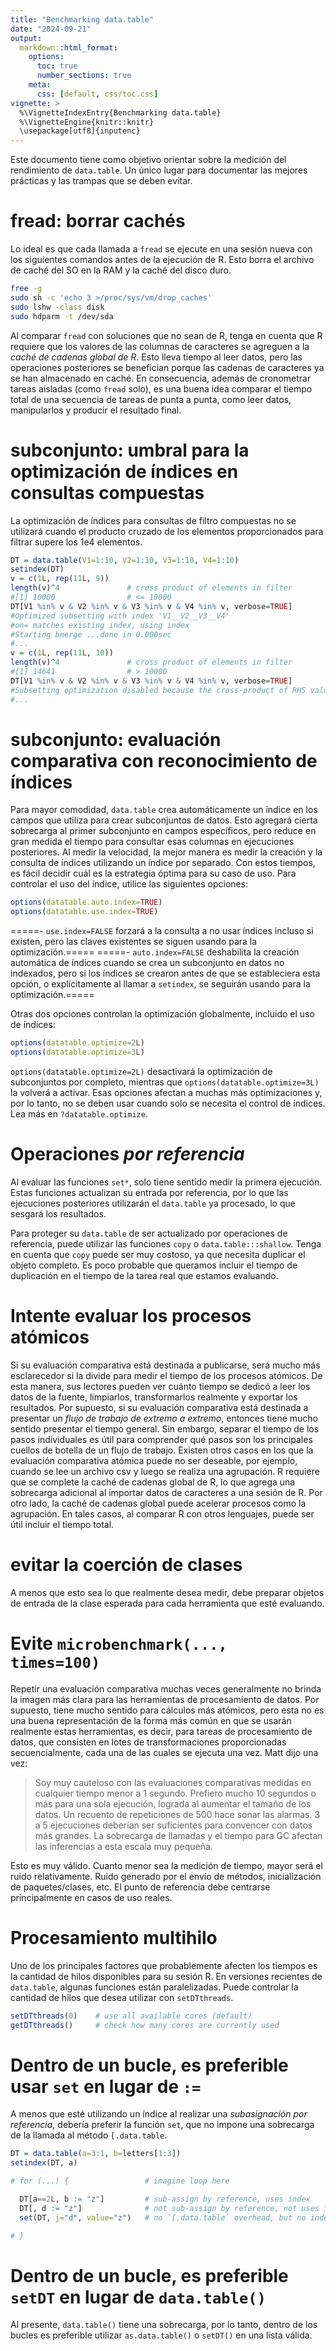 ```yaml
---
title: "Benchmarking data.table"
date: "2024-09-21"
output:
  markdown::html_format:
    options:
      toc: true
      number_sections: true
    meta:
      css: [default, css/toc.css]
vignette: >
  %\VignetteIndexEntry{Benchmarking data.table}
  %\VignetteEngine{knitr::knitr}
  \usepackage[utf8]{inputenc}
---
```


<style>
h2 {
    font-size: 20px;
}
</style>

Este documento tiene como objetivo orientar sobre la medición del rendimiento de
`data.table`. Un único lugar para documentar las mejores prácticas y las trampas
que se deben evitar.

# fread: borrar cachés

Lo ideal es que cada llamada a `fread` se ejecute en una sesión nueva con los
siguientes comandos antes de la ejecución de R. Esto borra el archivo de caché
del SO en la RAM y la caché del disco duro.

```sh
free -g
sudo sh -c 'echo 3 >/proc/sys/vm/drop_caches'
sudo lshw -class disk
sudo hdparm -t /dev/sda
```

Al comparar `fread` con soluciones que no sean de R, tenga en cuenta que R
requiere que los valores de las columnas de caracteres se agreguen a la _caché
de cadenas global de R_. Esto lleva tiempo al leer datos, pero las operaciones
posteriores se benefician porque las cadenas de caracteres ya se han almacenado
en caché. En consecuencia, además de cronometrar tareas aisladas (como `fread`
solo), es una buena idea comparar el tiempo total de una secuencia de tareas de
punta a punta, como leer datos, manipularlos y producir el resultado final.

# subconjunto: umbral para la optimización de índices en consultas compuestas

La optimización de índices para consultas de filtro compuestas no se utilizará
cuando el producto cruzado de los elementos proporcionados para filtrar supere
los 1e4 elementos.

```r
DT = data.table(V1=1:10, V2=1:10, V3=1:10, V4=1:10)
setindex(DT)
v = c(1L, rep(11L, 9))
length(v)^4               # cross product of elements in filter
#[1] 10000                # <= 10000
DT[V1 %in% v & V2 %in% v & V3 %in% v & V4 %in% v, verbose=TRUE]
#Optimized subsetting with index 'V1__V2__V3__V4'
#on= matches existing index, using index
#Starting bmerge ...done in 0.000sec
#...
v = c(1L, rep(11L, 10))
length(v)^4               # cross product of elements in filter
#[1] 14641                # > 10000
DT[V1 %in% v & V2 %in% v & V3 %in% v & V4 %in% v, verbose=TRUE]
#Subsetting optimization disabled because the cross-product of RHS values exceeds 1e4, causing memory problems.
#...
```

# subconjunto: evaluación comparativa con reconocimiento de índices

Para mayor comodidad, `data.table` crea automáticamente un índice en los campos
que utiliza para crear subconjuntos de datos. Esto agregará cierta sobrecarga al
primer subconjunto en campos específicos, pero reduce en gran medida el tiempo
para consultar esas columnas en ejecuciones posteriores. Al medir la velocidad,
la mejor manera es medir la creación y la consulta de índices utilizando un
índice por separado. Con estos tiempos, es fácil decidir cuál es la estrategia
óptima para su caso de uso. Para controlar el uso del índice, utilice las
siguientes opciones:

```r
options(datatable.auto.index=TRUE)
options(datatable.use.index=TRUE)
```

=====- `use.index=FALSE` forzará a la consulta a no usar índices incluso si
existen, pero las claves existentes se siguen usando para la optimización.=====
=====- `auto.index=FALSE` deshabilita la creación automática de índices cuando
se crea un subconjunto en datos no indexados, pero si los índices se crearon
antes de que se estableciera esta opción, o explícitamente al llamar a
`setindex`, se seguirán usando para la optimización.=====

Otras dos opciones controlan la optimización globalmente, incluido el uso de
índices:
```r
options(datatable.optimize=2L)
options(datatable.optimize=3L)
```
`options(datatable.optimize=2L)` desactivará la optimización de subconjuntos por
completo, mientras que `options(datatable.optimize=3L)` la volverá a activar.
Esas opciones afectan a muchas más optimizaciones y, por lo tanto, no se deben
usar cuando solo se necesita el control de índices. Lea más en
`?datatable.optimize`.

# Operaciones _por referencia_

Al evaluar las funciones `set*`, solo tiene sentido medir la primera ejecución.
Estas funciones actualizan su entrada por referencia, por lo que las ejecuciones
posteriores utilizarán el `data.table` ya procesado, lo que sesgará los
resultados.

Para proteger su `data.table` de ser actualizado por operaciones de referencia,
puede utilizar las funciones `copy` o `data.table:::shallow`. Tenga en cuenta
que `copy` puede ser muy costoso, ya que necesita duplicar el objeto completo.
Es poco probable que queramos incluir el tiempo de duplicación en el tiempo de
la tarea real que estamos evaluando.

# Intente evaluar los procesos atómicos

Si su evaluación comparativa está destinada a publicarse, será mucho más
esclarecedor si la divide para medir el tiempo de los procesos atómicos. De esta
manera, sus lectores pueden ver cuánto tiempo se dedicó a leer los datos de la
fuente, limpiarlos, transformarlos realmente y exportar los resultados. Por
supuesto, si su evaluación comparativa está destinada a presentar un _flujo de
trabajo de extremo a extremo_, entonces tiene mucho sentido presentar el tiempo
general. Sin embargo, separar el tiempo de los pasos individuales es útil para
comprender qué pasos son los principales cuellos de botella de un flujo de
trabajo. Existen otros casos en los que la evaluación comparativa atómica puede
no ser deseable, por ejemplo, cuando se lee un archivo csv y luego se realiza
una agrupación. R requiere que se complete la caché de cadenas global de R, lo
que agrega una sobrecarga adicional al importar datos de caracteres a una sesión
de R. Por otro lado, la caché de cadenas global puede acelerar procesos como la
agrupación. En tales casos, al comparar R con otros lenguajes, puede ser útil
incluir el tiempo total.

# evitar la coerción de clases

A menos que esto sea lo que realmente desea medir, debe preparar objetos de
entrada de la clase esperada para cada herramienta que esté evaluando.

# Evite `microbenchmark(..., times=100)`

Repetir una evaluación comparativa muchas veces generalmente no brinda la imagen
más clara para las herramientas de procesamiento de datos. Por supuesto, tiene
mucho sentido para cálculos más atómicos, pero esta no es una buena
representación de la forma más común en que se usarán realmente estas
herramientas, es decir, para tareas de procesamiento de datos, que consisten en
lotes de transformaciones proporcionadas secuencialmente, cada una de las cuales
se ejecuta una vez. Matt dijo una vez:

> Soy muy cauteloso con las evaluaciones comparativas medidas en cualquier
> tiempo menor a 1 segundo. Prefiero mucho 10 segundos o más para una sola
> ejecución, lograda al aumentar el tamaño de los datos. Un recuento de
> repeticiones de 500 hace sonar las alarmas. 3 a 5 ejecuciones deberían ser
> suficientes para convencer con datos más grandes. La sobrecarga de llamadas y
> el tiempo para GC afectan las inferencias a esta escala muy pequeña.

Esto es muy válido. Cuanto menor sea la medición de tiempo, mayor será el ruido
relativamente. Ruido generado por el envío de métodos, inicialización de
paquetes/clases, etc. El punto de referencia debe centrarse principalmente en
casos de uso reales.

# Procesamiento multihilo

Uno de los principales factores que probablemente afecten los tiempos es la
cantidad de hilos disponibles para su sesión R. En versiones recientes de
`data.table`, algunas funciones están paralelizadas. Puede controlar la cantidad
de hilos que desea utilizar con `setDTthreads`.

```r
setDTthreads(0)    # use all available cores (default)
getDTthreads()     # check how many cores are currently used
```

# Dentro de un bucle, es preferible usar `set` en lugar de `:=`

A menos que esté utilizando un índice al realizar una _subasignación por
referencia_, debería preferir la función `set`, que no impone una sobrecarga de
la llamada al método `[.data.table`.

```r
DT = data.table(a=3:1, b=letters[1:3])
setindex(DT, a)

# for (...) {                 # imagine loop here

  DT[a==2L, b := "z"]         # sub-assign by reference, uses index
  DT[, d := "z"]              # not sub-assign by reference, not uses index and adds overhead of `[.data.table`
  set(DT, j="d", value="z")   # no `[.data.table` overhead, but no index yet, till #1196

# }
```

# Dentro de un bucle, es preferible `setDT` en lugar de `data.table()`

Al presente, `data.table()` tiene una sobrecarga, por lo tanto, dentro de los
bucles es preferible utilizar `as.data.table()` o `setDT()` en una lista válida.

